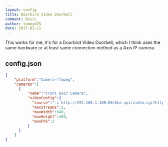 ```yaml
---
layout: config
title: Doorbird Video Doorbell
comment: Basic
author: tommyd75
date: 2017-01-11
---
```

This works for me, it's for a Doorbird Video Doorbell, which I think uses the same hardware or at least same connection method as a Axis IP camera.

## config.json

```json
{
    "platform":"Camera-ffmpeg",
    "cameras":[
      {
          "name":"Front Door Camera",
          "videoConfig":{
            "source":"-i http://192.168.1.100:80/bha-api/video.cgi?http-user=username&http-password=password",
            "maxStreams":2,
            "maxWidth":640,
            "maxHeight":480,
            "maxFPS":3
          }
      }
    ]
}
```
